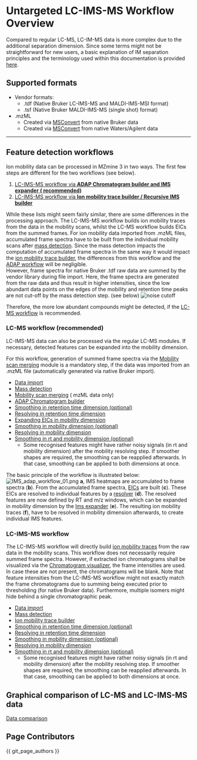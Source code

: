# Untargeted LC-IMS-MS Workflow Overview

Compared to regular LC-MS, LC-IM-MS data is more complex due to the additional separation dimension.
Since some terms might not be straightforward for new users, a basic explanation of IM separation
principles and the terminology used within this documentation is
provided [here](../../learners_corner/terminology/ion-mobility-terminology.md).

## Supported formats

- Vendor formats:
  - .tdf (Native Bruker LC-IMS-MS and MALDI-IMS-MSI format)
  - .tsf (Native Bruker MALDI-IMS-MS (single shot) format)
- .mzML
  - Created via [MSConvert](https://proteowizard.sourceforge.io/download.html) from native Bruker
    data
  - Created via [MSConvert](https://proteowizard.sourceforge.io/download.html) from native
    Waters/Agilent data

---

## Feature detection workflows

Ion mobility data can be processed in MZmine 3 in two ways. The first few steps are different for
the two workflows (see below).

1. [LC-IMS-MS workflow via **ADAP Chromatogram builder and IMS expander** **(
   recommended)**](#lc-ms-workflow-recommended)
2. [LC-IMS-MS workflow via **Ion mobility trace builder / Recursive IMS
   builder**](#lc-ims-ms-workflow)

While these lists might seem fairly similar, there are some differences in the processing approach.
The LC-IMS-MS workflow builds ion mobility traces from the data in the mobility scans, whilst the
LC-MS workflow builds EICs from the summed frames. For ion mobility data imported from .mzML files,
accumulated frame spectra have to be built from the individual mobility scans
after [mass detection](../../module_docs/featdet_mass_detection/mass-detection.md). Since the mass
detection impacts the computation of accumulated frame spectra in the same way it would impact
the [ion mobility trace builder](#lc-ims-ms-workflow), the differences from this workflow and
the [ADAP workflow](#lc-ms-workflow-recommended) will be negligible.  
However, frame spectra for native Bruker .tdf raw data are summed by the vendor library during file
import. Here, the frame spectra are generated from the raw data and thus result in higher
intensities, since the low abundant data points on the edges of the mobility and retention time
peaks are not cut-off by the mass detection step. (see below)
![noise cutoff](noise_cutoff.png)

Therefore, the more low abundant compounds might be detected, if
the [LC-MS workflow](#lc-ims-ms-workflow) is recommended.

### LC-MS workflow (recommended)

LC-IMS-MS data can also be processed via the regular LC-MS modules. If necessary, detected features
can be expanded into the mobility dimension.

For this workflow, generation of summed frame spectra via
the [Mobility scan merging](../../module_docs/featdet_mobility_scan_merging/mobility-scan-merging.md)
module
is a mandatory step, if the data was imported from an .mzML file (automatically generated via native
Bruker import).

- [Data import](../../module_docs/io/data-import.md#lc-ims-ms-data)
- [Mass detection](../../module_docs/featdet_mass_detection/mass-detection.md)
- [Mobility scan merging](../../module_docs/featdet_mobility_scan_merging/mobility-scan-merging.md) (
  mzML
  data only)
- [ADAP Chromatogram builder](../../module_docs/lc-ms_featdet/featdet_adap_chromatogram_builder/adap-chromatogram-builder.md)
- [Smoothing in retention time dimension (optional)](../../module_docs/featdet_smoothing/smoothing.md)
- [Resolving in retention time dimension](../../module_docs/featdet_resolver_local_minimum/local-minimum-resolver.md)
- [Expanding EICs in mobility dimension](../../module_docs/lc-ims-ms_featdet/featdet_ims_expander/ims-expander.md)
- [Smoothing in mobility dimension (optional)](../../module_docs/featdet_smoothing/smoothing.md#mobility-dimension)
- [Resolving in mobility dimension](../../module_docs/featdet_resolver_local_minimum/local-minimum-resolver.md#resolving-the-ion-mobility-dimension)
- [Smoothing in rt and mobility dimension (optional)](../../module_docs/featdet_smoothing/smoothing.md)
  - Some recognised features might have rather noisy signals (in rt and mobility dimension) after
    the mobility resolving step. If smoother shapes are required, the smoothing can be reapplied
    afterwards. In that case, smoothing can be applied to both dimensions at once.

The basic principle of the workflow is illustrated below:
![IMS_adap_workflow_01.png](IMS_adap_workflow_01.png)
**a**, IMS heatmaps are accumulated to frame spectra (**b**). From the accumulated frame
spectra, [EICs](../../learners_corner/terminology/general-terminology.md#extracted-ion-chromatogram) are built (**c**).
These EICs are resolved to individual features
by a [resolver](../../module_docs/featdet_resolver_local_minimum/local-minimum-resolver.md) (**d**).
The resolved features are now defined by RT and m/z windows, which can be expanded in mobility
dimension by
the [Ims expander](../../module_docs/lc-ims-ms_featdet/featdet_ims_expander/ims-expander.md) (**e**).
The resulting ion mobility traces (**f**), have to be resolved in mobility dimension afterwards, to
create individual IMS features.

### LC-IMS-MS workflow

The LC-IMS-MS workflow will directly
build [ion mobility traces](../../learners_corner/terminology/ion-mobility-terminology.md#ion-mobility-trace) from
the raw data in the mobility scans. This workflow does not necessarily require summed frame spectra.
However, if extracted ion chromatograms shall be visualized via
the [Chromatogram visualizer](../../data_visualization/raw_data_overview/raw_data_additional.md#chromatogram-plot),
the frame
intensities are used. In case these are not present, the chromatograms will be blank. Note that
feature intensities from the LC-IMS-MS workflow might not exactly match the frame chromatograms due
to summing being executed prior to thresholding (for native Bruker data). Furthermore, multiple
isomers might hide behind a single chromatographic peak.

- [Data import](../../module_docs/io/data-import.md#lc-ims-ms-data)
- [Mass detection](../../module_docs/featdet_mass_detection/mass-detection.md)
- [Ion mobility trace builder](../../module_docs/lc-ims-ms_featdet/featdet_ion_mobility_trace_builder/ion-mobility-trace-builder.md)
- [Smoothing in retention time dimension (optional)](../../module_docs/featdet_smoothing/smoothing.md)
- [Resolving in retention time dimension](../../module_docs/featdet_resolver_local_minimum/local-minimum-resolver.md)
- [Smoothing in mobility dimension (optional)](../../module_docs/featdet_smoothing/smoothing.md#mobility-dimension)
- [Resolving in mobility dimension](../../module_docs/featdet_resolver_local_minimum/local-minimum-resolver.md#resolving-the-ion-mobility-dimension)
- [Smoothing in rt and mobility dimension (optional)](../../module_docs/featdet_smoothing/smoothing.md)
  - Some recognised features might have rather noisy signals (in rt and mobility dimension) after
    the mobility resolving step. If smoother shapes are required, the smoothing can be reapplied
    afterwards. In that case, smoothing can be applied to both dimensions at once.

## Graphical comparison of LC-MS and LC-IMS-MS data

[Data comparison](../../learners_corner/feature_detection.md#lc-ms-vs-lc-ims-ms-data)

## Page Contributors

{{ git_page_authors }}
